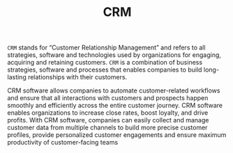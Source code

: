 ﻿---
title: "CRM"
toc: true
tag: developers
category: "Connectors"
menus: 
    applicationconnector:
        title: "CRM"
        weight: 2
        icon: fa fa-file-word-o
        identifier: crmsolution
---

`CRM` stands for “Customer Relationship Management” and refers to all strategies, software and technologies 
used by organizations for engaging, acquiring and retaining customers. `CRM` is a combination of business strategies, 
software and processes that enables companies to build long-lasting relationships with their customers.  

CRM software allows companies to automate customer-related workflows and ensure that all interactions with customers and prospects happen smoothly and efficiently across the entire customer journey. CRM software enables organizations to increase close rates, boost loyalty, and drive profits. With CRM software, companies can easily collect and manage customer data from multiple channels to build more precise customer profiles, provide personalized customer engagements and ensure maximum productivity of customer-facing teams
